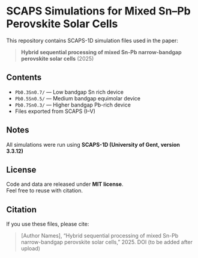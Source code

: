 # SCAPS Simulations for Mixed Sn–Pb Perovskite Solar Cells

This repository contains SCAPS-1D simulation files used in the paper:

> **Hybrid sequential processing of mixed Sn-Pb 
narrow-bandgap perovskite solar cells**
> (2025)

## Contents
- `Pb0.3Sn0.7/` — Low bandgap Sn rich device
- `Pb0.5Sn0.5/` — Medium bandgap equimolar device
- `Pb0.7Sn0.3/` — Higher bandgap Pb-rich device
- Files exported from SCAPS (I–V)

## Notes
All simulations were run using **SCAPS-1D (University of Gent, version 3.3.12)** 


## License
Code and data are released under **MIT license**.  
Feel free to reuse with citation.


## Citation
If you use these files, please cite:

> [Author Names], “Hybrid sequential processing of mixed Sn-Pb 
narrow-bandgap perovskite solar cells,” 2025.
DOI (to be added after upload)
